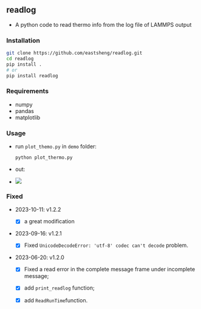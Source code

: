 ## readlog

- A python code to read thermo info from the log file of LAMMPS output

### Installation 

```bash
git clone https://github.com/eastsheng/readlog.git
cd readlog
pip install .
# or
pip install readlog
```

### Requirements

- numpy
- pandas
- matplotlib

### Usage 

- run `plot_themo.py` in `demo` folder:

  ```bash
  python plot_thermo.py
  ```

- out:
- ![](./demo/imgs/PotEng.png)



### Fixed

- 2023-10-11: v1.2.2
  - [x] a great modification
- 2023-09-16: v1.2.1
  - [x] Fixed `UnicodeDecodeError: 'utf-8' codec can't decode` problem.
- 2023-06-20: v1.2.0

  - [x] Fixed a read error in the complete message frame under incomplete message;

  - [x] add `print_readlog` function;

  - [x] add `ReadRunTime`function.




